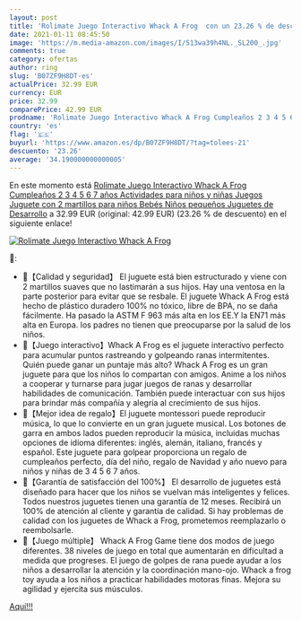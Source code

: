 ```yaml
---
layout: post
title: 'Rolimate Juego Interactivo Whack A Frog  con un 23.26 % de descuento'
date: 2021-01-11 08:45:50
image: 'https://m.media-amazon.com/images/I/513wa39h4NL._SL200_.jpg'
comments: true
category: ofertas
author: ring
slug: 'B07ZF9H8DT-es'
actualPrice: 32.99 EUR
currency: EUR
price: 32.99
comparePrice: 42.99 EUR
prodname: 'Rolimate Juego Interactivo Whack A Frog Cumpleaños 2 3 4 5 6 7 años Actividades para niños y niñas Juegos Juguete con 2 martillos para niños Bebés Niños pequeños Juguetes de Desarrollo'
country: 'es'
flag: '🇪🇸'
buyurl: 'https://www.amazon.es/dp/B07ZF9H8DT/?tag=tolees-21'
descuento: '23.26'
average: '34.190000000000005'
---
```


En este momento está [Rolimate Juego Interactivo Whack A Frog Cumpleaños 2 3 4 5 6 7 años Actividades para niños y niñas Juegos Juguete con 2 martillos para niños Bebés Niños pequeños Juguetes de Desarrollo](https://www.amazon.es/dp/B07ZF9H8DT/?tag=tolees-21) a 32.99 EUR (original: 42.99 EUR) (23.26 %  de descuento) en el siguiente enlace!

[![Rolimate Juego Interactivo Whack A Frog ](https://m.media-amazon.com/images/I/513wa39h4NL._SL200_.jpg)](https://www.amazon.es/dp/B07ZF9H8DT/?tag=tolees-21)

🔎:

- 🐸【Calidad y seguridad】 El juguete está bien estructurado y viene con 2 martillos suaves que no lastimarán a sus hijos. Hay una ventosa en la parte posterior para evitar que se resbale. El juguete Whack A Frog está hecho de plástico duradero 100% no tóxico, libre de BPA, no se daña fácilmente. Ha pasado la ASTM F 963 más alta en los EE.Y la EN71 más alta en Europa. los padres no tienen que preocuparse por la salud de los niños.
- 🐸【Juego interactivo】Whack A Frog es el juguete interactivo perfecto para acumular puntos rastreando y golpeando ranas intermitentes. Quién puede ganar un puntaje más alto? Whack A Frog es un gran juguete para que los niños lo compartan con amigos. Anime a los niños a cooperar y turnarse para jugar juegos de ranas y desarrollar habilidades de comunicación. También puede interactuar con sus hijos para brindar más compañía y alegría al crecimiento de sus hijos.
- 🐸【Mejor idea de regalo】El juguete montessori puede reproducir música, lo que lo convierte en un gran juguete musical. Los botones de garra en ambos lados pueden reproducir la música, incluidas muchas opciones de idioma diferentes: inglés, alemán, italiano, francés y español. Este juguete para golpear proporciona un regalo de cumpleaños perfecto, día del niño, regalo de Navidad y año nuevo para niños y niñas de 3 4 5 6 7 años.
- 🐸【Garantía de satisfacción del 100%】 El desarrollo de juguetes está diseñado para hacer que los niños se vuelvan más inteligentes y felices. Todos nuestros juguetes tienen una garantía de 12 meses. Recibirá un 100% de atención al cliente y garantía de calidad. Si hay problemas de calidad con los juguetes de Whack a Frog, prometemos reemplazarlo o reembolsarle.
- 🐸【Juego múltiple】 Whack A Frog Game tiene dos modos de juego diferentes. 38 niveles de juego en total que aumentarán en dificultad a medida que progreses. El juego de golpes de rana puede ayudar a los niños a desarrollar la atención y la coordinación mano-ojo. Whack a frog toy ayuda a los niños a practicar habilidades motoras finas. Mejora su agilidad y ejercita sus músculos.

[Aquí!!!](https://www.amazon.es/dp/B07ZF9H8DT/?tag=tolees-21)
